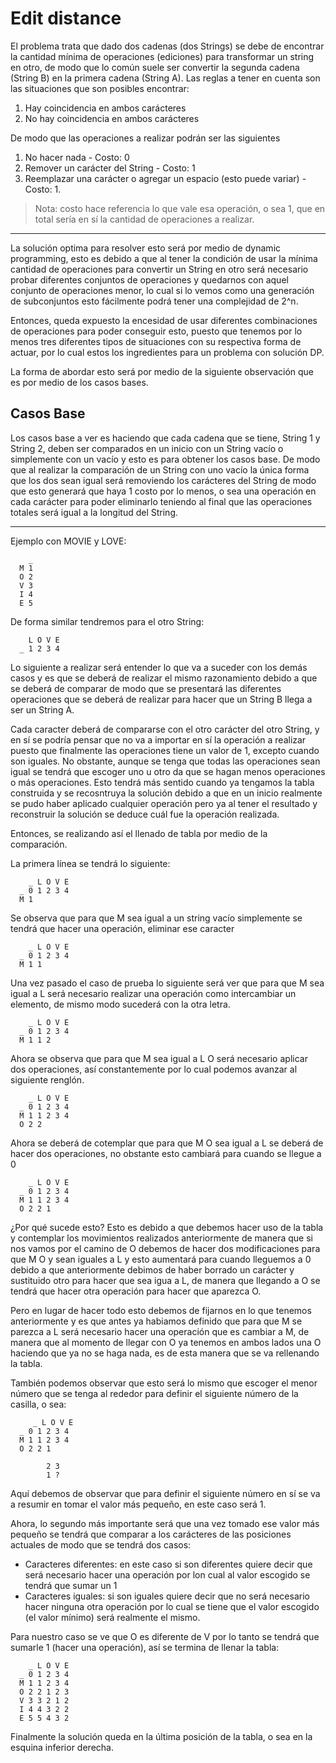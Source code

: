 <h1>Edit distance</h1>
<p>
  El problema trata que dado dos cadenas (dos Strings) se debe de encontrar la cantidad mínima de operaciones (ediciones) para transformar un string en otro, de modo que
  lo común suele ser convertir la segunda cadena (String B) en la primera cadena (String A).
  Las reglas a tener en cuenta son las situaciones que son posibles encontrar:
  <ol>
    <li>Hay coincidencia en ambos carácteres</li>
    <li>No hay coincidencia en ambos carácteres</li>
    </ol>
  
  De modo que las operaciones a realizar podrán ser las siguientes
  <ol>
    <li>No hacer nada - Costo: 0</li>
    <li>Remover un carácter del String - Costo: 1</li>
    <li>Reemplazar una carácter o agregar un espacio (esto puede variar) - Costo: 1.</li>
    </ol>
    
  > Nota: costo hace referencia lo que vale esa operación, o sea 1, que en total sería en sí la cantidad de operaciones a realizar. 
  <hr>
  
  La solución optima para resolver esto será por medio de dynamic programming, esto es debido a que al tener la condición de usar la mínima cantidad de operaciones 
  para convertir un String en otro será necesario probar diferentes conjuntos de operaciones y quedarnos con aquel conjunto de operaciones menor, lo cual si lo vemos
  como una generación de subconjuntos esto fácilmente podrá tener una complejidad de 2^n.
 
  Entonces, queda expuesto la encesidad de usar diferentes combinaciones de operaciones para poder conseguir esto, puesto que tenemos por lo menos tres diferentes tipos
  de situaciones con su respectiva forma de actuar, por lo cual estos los ingredientes para un problema con solución DP.
  
  La forma de abordar esto será por medio de la siguiente observación que es por medio de los casos bases.
  
  <h2>Casos Base</h2>
  Los casos base a ver es haciendo que cada cadena que se tiene, String 1 y String 2, deben ser comparados en un inicio con un String vacío o simplemente con un vacío y esto es para obtener los casos base. De modo que al realizar la comparación de un String con uno vacío la única forma que los dos sean igual será removiendo los carácteres del String de modo que esto generará que haya 1 costo por lo menos, o sea una operación en cada carácter para poder eliminarlo teniendo al final que las operaciones totales será igual a la longitud del String.
  <hr>
  Ejemplo con MOVIE y LOVE:
      
        _
      M 1 
      O 2
      V 3
      I 4
      E 5
      
   De forma similar tendremos para el otro String:
   
        L O V E
      _ 1 2 3 4
      
   Lo siguiente a realizar será entender lo que va a suceder con los demás casos y es que se deberá de realizar el mismo razonamiento debido a que se deberá de comparar de modo que se presentará las diferentes operaciones que se deberá de realizar para hacer que un String B llega a ser un String A.
   
   Cada caracter deberá de compararse con el otro carácter del otro String, y en sí se podría pensar que no va a importar en sí la operación a realizar puesto que finalmente las operaciones tiene un valor de 1, excepto cuando son iguales.
   No obstante, aunque se tenga que todas las operaciones sean igual se tendrá que escoger uno u otro da que se hagan menos operaciones o más operaciones. Esto tendrá más sentido cuando ya tengamos la tabla construida y se recosntruya la solución debido a que en un inicio realmente se pudo haber aplicado cualquier operación pero ya al tener el resultado y reconstruir la solución se deduce cuál fue la operación realizada.
   
   Entonces, se realizando así el llenado de tabla por medio de la comparación.
   
   La primera línea se tendrá lo siguiente:
   
    
        _ L O V E
      _ 0 1 2 3 4 
      M 1 
      
   Se observa que para que M sea igual a un string vacío simplemente se tendrá que hacer una operación, eliminar ese caracter
   
        _ L O V E
      _ 0 1 2 3 4 
      M 1 1
  
   Una vez pasado el caso de prueba lo siguiente será ver que para que M sea igual a L será necesario realizar una operación como intercambiar un elemento, de mismo modo sucederá con la otra letra.
   
        _ L O V E
      _ 0 1 2 3 4 
      M 1 1 2
   
   Ahora se observa que para que M sea igual a L O será necesario aplicar dos operaciones, así constantemente por lo cual podemos avanzar al siguiente renglón.
   
        _ L O V E
      _ 0 1 2 3 4 
      M 1 1 2 3 4 
      O 2 2
   
   Ahora se deberá de cotemplar que para que M O sea igual a L se deberá de hacer dos operaciones, no obstante esto cambiará para cuando se llegue a 0
   
        _ L O V E
      _ 0 1 2 3 4 
      M 1 1 2 3 4 
      O 2 2 1
     
   ¿Por qué sucede esto? Esto es debido a que debemos hacer uso de la tabla y contemplar los movimientos realizados anteriormente de manera que si nos vamos por el camino de O debemos de hacer dos modificaciones para que M O y sean iguales a L y esto aumentará para cuando lleguemos a 0 debido a que anteriormente debimos de haber borrado un carácter y sustituido otro para hacer que sea igua a L, de manera que llegando a O se tendrá que hacer otra operación para hacer que aparezca O.
   
   Pero en lugar de hacer todo esto debemos de fijarnos en lo que tenemos anteriormente y es que antes ya habiamos definido que para que M se parezca a L será necesario hacer una operación que es cambiar a M, de manera que al momento de llegar con O ya tenemos en ambos lados una O haciendo que ya no se haga nada, es de esta manera que se va rellenando la tabla. 
   
   También podemos observar que esto será lo mismo que escoger el menor número que se tenga al rededor para definir el siguiente número de la casilla, o sea:
   
         _ L O V E
      _ 0 1 2 3 4 
      M 1 1 2 3 4 
      O 2 2 1
      
            2 3  
            1 ?
   
   Aquí debemos de observar que para definir el siguiente número en sí se va a resumir en tomar el valor más pequeño, en este caso será 1.
   
   Ahora, lo segundo más importante será que una vez tomado ese valor más pequeño se tendrá que comparar a los carácteres de las posiciones actuales de modo que se tendrá dos casos:
   
   <ul>
      <li>Caracteres diferentes: en este caso si son diferentes quiere decir que será necesario hacer una operación por lon cual al valor escogido se tendrá que sumar un 1</li>
      <li>Caracteres iguales: si son iguales quiere decir que no será necesario hacer ninguna otra operación por lo cual se tiene que el valor escogido (el valor mínimo) será realmente el mismo.</li>
    </ul>
    
   Para nuestro caso se ve que O es diferente de V por lo tanto se tendrá que sumarle 1 (hacer una operación), así se termina de llenar la tabla:
   
        _ L O V E
      _ 0 1 2 3 4 
      M 1 1 2 3 4 
      O 2 2 1 2 3
      V 3 3 2 1 2 
      I 4 4 3 2 2
      E 5 5 4 3 2
   
   Finalmente la solución queda en la última posición de la tabla, o sea en la esquina inferior derecha.
      
